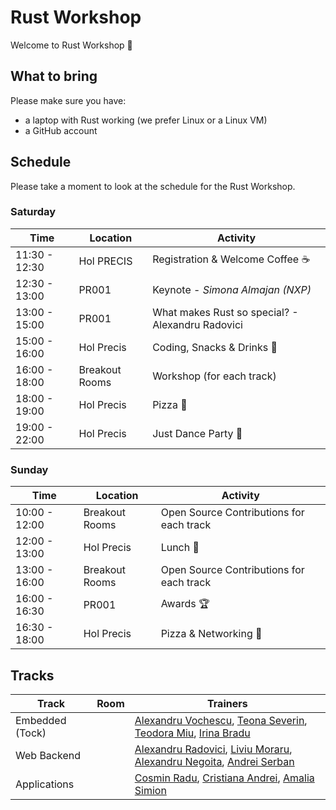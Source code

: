 # Rust Workshop

Welcome to Rust Workshop :crab:

## What to bring

Please make sure you have:
- a laptop with Rust working (we prefer Linux or a Linux VM)
- a GitHub account

## Schedule

Please take a moment to look at the schedule for the Rust Workshop.

### Saturday

| Time | Location | Activity |
|------|----------|----------|
|11:30 - 12:30 | Hol PRECIS | Registration & Welcome Coffee :coffee: |
|12:30 - 13:00 | PR001 | Keynote - *Simona Almajan (NXP)* |
|13:00 - 15:00 | PR001 | What makes Rust so special? - Alexandru Radovici |
|15:00 - 16:00 | Hol Precis | Coding, Snacks & Drinks :tropical_drink: |
|16:00 - 18:00 | Breakout Rooms | Workshop (for each track) |
|18:00 - 19:00 | Hol Precis | Pizza :pizza: |
|19:00 - 22:00 | Hol Precis | Just Dance Party :partying_face: |

### Sunday

| Time | Location | Activity |
|------|----------|----------|
|10:00 - 12:00 | Breakout Rooms | Open Source Contributions for each track  |
|12:00 - 13:00 | Hol Precis | Lunch :sandwich: |
|13:00 - 16:00 | Breakout Rooms | Open Source Contributions for each track |
|16:00 - 16:30 | PR001 | Awards :trophy: |
|16:30 - 18:00 | Hol Precis | Pizza & Networking :pizza: |

## Tracks

| Track | Room | Trainers |
|-------|------|----------|
| Embedded (Tock) | | [Alexandru Vochescu](https://github.com/valexandru), [Teona Severin](https://github.com/teonaseverin), [Teodora Miu](https://github.com/teodoramiu), [Irina Bradu](https://github.com/orgs/UPB-RustWorkshop/people/irina-b-dev)  |
| Web Backend | | [Alexandru Radovici](https://github.com/orgs/UPB-RustWorkshop/people/alexandruradovici), [Liviu Moraru](https://github.com/skyplane23), [Alexandru Negoita](https://github.com/AlexandraNegoita), [Andrei Serban](https://github.com/hateofhades) |
| Applications | | [Cosmin Radu](https://github.com/orgs/UPB-RustWorkshop/people/cosmindanielradu19), [Cristiana Andrei](https://github.com/orgs/UPB-RustWorkshop/people/Cristiana959), [Amalia Simion](https://github.com/CAmi307) |
